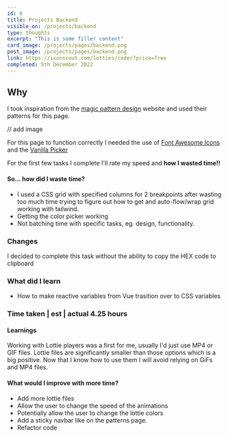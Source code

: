 ```yaml
---
id: 6
title: Projects Backend
visible_on: /projects/backend
type: thoughts
excerpt: "This is some filler content"
card_image: /projects/pages/backend.png
post_image: /projects/pages/backend.png
link: https://iconscout.com/lotties/coder?price=free
completed: 5th December 2022
---
```


## Why

I took inspiration from the [magic pattern design](https://www.magicpattern.design/tools/css-backgrounds) website and used their patterns for this page.

// add image

For this page to function correctly I needed the use of [Font Awesome Icons](https://fontawesome.com/docs/web/use-with/vue/) and the [Vanilla Picker](https://www.npmjs.com/package/vanilla-picker)

For the first few tasks I complete I'll rate my speed and **how I wasted time!!**

#### So... how did I waste time?

- I used a CSS grid with specified columns for 2 breakpoints after wasting too much time trying to figure out how to get and auto-flow/wrap grid working with tailwind.
- Getting the color picker working
- Not batching time with specific tasks, eg. design, functionality.

### Changes

I decided to complete this task without the ability to copy the HEX code to clipboard

### What did I learn

- How to make reactive variables from Vue trasition over to CSS variables

### Time taken | est | actual 4.25 hours

#### Learnings

Working with Lottie players was a first for me, usually I'd just use MP4 or GIF files. Lottie files are significantly smaller than those options which is a big positive. Now that I know how to use them I will avoid relying on GiFs and MP4 files. 


#### What would I improve with more time?
- Add more lottie files
- Allow the user to change the speed of the animations
- Potentially allow the user to change the lottie colors
- Add a sticky navbar like on the patterns page.
- Refactor code


